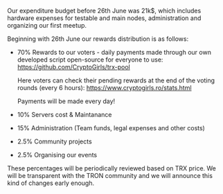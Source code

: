 Our expenditure budget before 26th June was 21k$, which includes hardware expenses for testable and main nodes, administration and organizing our first meetup.

Beginning with 26th June our rewards distribution is as follows:
- 70% Rewards to our voters - daily payments made through our own developed script open-source for everyone to use: https://github.com/CryptoGirls/trx-pool
  
  Here voters can check their pending rewards at the end of the voting rounds (every 6 hours): https://www.cryptogirls.ro/stats.html

  Payments will be made every day!
- 10% Servers cost & Maintanance
- 15% Administration (Team funds, legal expenses and other costs)
- 2.5% Community projects
- 2.5% Organising our events

These percentages will be periodically reviewed based on TRX price. We will be transparent with the TRON community and we will announce this kind of changes early enough.

